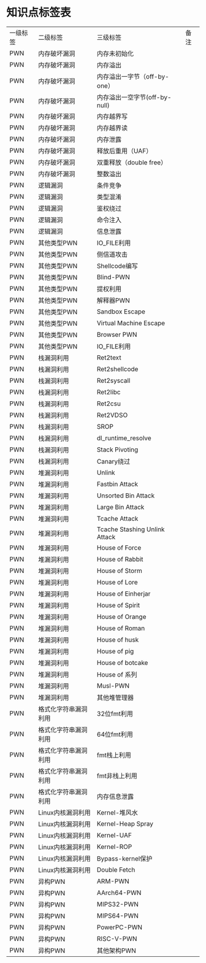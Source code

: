 # 知识点标签表
|     |     |     |     |
| --- | --- | --- | --- |
| 一级标签 | 二级标签 | 三级标签 | 备注  |
| PWN | 内存破坏漏洞 | 内存未初始化 |     |
| PWN | 内存破坏漏洞 | 内存溢出 |     |
| PWN | 内存破坏漏洞 | 内存溢出一字节（off-by-one） |     |
| PWN | 内存破坏漏洞 | 内存溢出一空字节(off-by-null) |     |
| PWN | 内存破坏漏洞 | 内存越界写 |     |
| PWN | 内存破坏漏洞 | 内存越界读 |     |
| PWN | 内存破坏漏洞 | 内存泄露 |     |
| PWN | 内存破坏漏洞 | 释放后重用（UAF） |     |
| PWN | 内存破坏漏洞 | 双重释放（double free） |     |
| PWN | 内存破坏漏洞 | 整数溢出 |     |
| PWN | 逻辑漏洞 | 条件竞争 |     |
| PWN | 逻辑漏洞 | 类型混淆 |     |
| PWN | 逻辑漏洞 | 鉴权绕过 |     |
| PWN | 逻辑漏洞 | 命令注入 |     |
| PWN | 逻辑漏洞 | 信息泄露 |     |
| PWN | 其他类型PWN | IO\_FILE利用 |     |
| PWN | 其他类型PWN | 侧信道攻击 |     |
| PWN | 其他类型PWN | Shellcode编写 |     |
| PWN | 其他类型PWN | Blind-PWN |     |
| PWN | 其他类型PWN | 提权利用 |     |
| PWN | 其他类型PWN | 解释器PWN |     |
| PWN | 其他类型PWN | Sandbox Escape |     |
| PWN | 其他类型PWN | Virtual Machine Escape |     |
| PWN | 其他类型PWN | Browser PWN |     |
| PWN | 其他类型PWN | IO\_FILE利用 |     |
| PWN | 栈漏洞利用 | Ret2text |     |
| PWN | 栈漏洞利用 | Ret2shellcode |     |
| PWN | 栈漏洞利用 | Ret2syscall |     |
| PWN | 栈漏洞利用 | Ret2libc |     |
| PWN | 栈漏洞利用 | Ret2csu |     |
| PWN | 栈漏洞利用 | Ret2VDSO |     |
| PWN | 栈漏洞利用 | SROP |     |
| PWN | 栈漏洞利用 | dl\_runtime\_resolve |     |
| PWN | 栈漏洞利用 | Stack Pivoting |     |
| PWN | 栈漏洞利用 | Canary绕过 |     |
| PWN | 堆漏洞利用 | Unlink |     |
| PWN | 堆漏洞利用 | Fastbin Attack |     |
| PWN | 堆漏洞利用 | Unsorted Bin Attack |     |
| PWN | 堆漏洞利用 | Large Bin Attack |     |
| PWN | 堆漏洞利用 | Tcache Attack |     |
| PWN | 堆漏洞利用 | Tcache Stashing Unlink Attack |     |
| PWN | 堆漏洞利用 | House of Force |     |
| PWN | 堆漏洞利用 | House of Rabbit |     |
| PWN | 堆漏洞利用 | House of Storm |     |
| PWN | 堆漏洞利用 | House of Lore |     |
| PWN | 堆漏洞利用 | House of Einherjar |     |
| PWN | 堆漏洞利用 | House of Spirit |     |
| PWN | 堆漏洞利用 | House of Orange |     |
| PWN | 堆漏洞利用 | House of Roman |     |
| PWN | 堆漏洞利用 | House of husk |     |
| PWN | 堆漏洞利用 | House of pig |     |
| PWN | 堆漏洞利用 | House of botcake |     |
| PWN | 堆漏洞利用 | House of 系列 |     |
| PWN | 堆漏洞利用 | Musl-PWN |     |
| PWN | 堆漏洞利用 | 其他堆管理器 |     |
| PWN | 格式化字符串漏洞利用 | 32位fmt利用 |     |
| PWN | 格式化字符串漏洞利用 | 64位fmt利用 |     |
| PWN | 格式化字符串漏洞利用 | fmt栈上利用 |     |
| PWN | 格式化字符串漏洞利用 | fmt非栈上利用 |     |
| PWN | 格式化字符串漏洞利用 | 内存信息泄露 |     |
| PWN | Linux内核漏洞利用 | Kernel-堆风水 |     |
| PWN | Linux内核漏洞利用 | Kernel-Heap Spray |     |
| PWN | Linux内核漏洞利用 | Kernel-UAF |     |
| PWN | Linux内核漏洞利用 | Kernel-ROP |     |
| PWN | Linux内核漏洞利用 | Bypass-kernel保护 |     |
| PWN | Linux内核漏洞利用 | Double Fetch |     |
| PWN | 异构PWN | ARM-PWN |     |
| PWN | 异构PWN | AArch64-PWN |     |
| PWN | 异构PWN | MIPS32-PWN |     |
| PWN | 异构PWN | MIPS64-PWN |     |
| PWN | 异构PWN | PowerPC-PWN |     |
| PWN | 异构PWN | RISC-V-PWN |     |
| PWN | 异构PWN | 其他架构PWN |     |